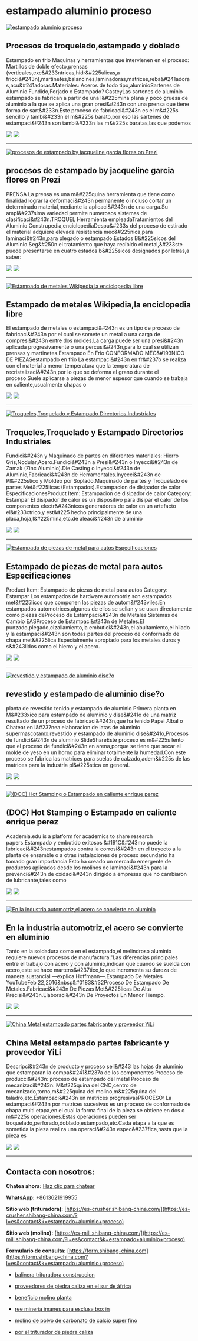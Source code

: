 # estampado aluminio proceso

<a href="https://swt.shibang-china.com/?l=es&img&k=estampado+aluminio+proceso" target="_blank">![estampado aluminio proceso](http://static.shibang-china.com/all-800x300/219.jpg)</a>

## Procesos de troquelado,estampado y doblado
Estampado en frio Maquinas y herramientas que intervienen en el proceso: Martillos de doble efecto,prensas (verticales,exc&#233ntricas,hidr&#225ulicas,a fricci&#243n),martinetes,balancines,laminadoras,matrices,reba&#241adoras,acu&#241adoras.Materiales: Aceros de todo tipo,aluminioSartenes de Aluminio Fundido,Forjado o Estampado? CasteyLas sartenes de aluminio estampado se fabrican a partir de una l&#225mina plana y poco gruesa de aluminio a la que se aplica una gran presi&#243n con una prensa que tiene forma de sart&#233n.Este proceso de fabricaci&#243n es el m&#225s sencillo y tambi&#233n el m&#225s barato,por eso las sartenes de estampaci&#243n son tambi&#233n las m&#225s baratas,las que podemos


<a href="https://whatsapp.shibangsoft.com/WhatsApp.php" target="_blank" title="WhatsApp">![](http://static.shibang-china.com/icon/whatsapp.png)</a> <a href="https://swt.shibang-china.com/?l=es&icon&k=estampado+aluminio+proceso" target="_blank">![](http://static.shibang-china.com/icon/chat-es.png)</a>

---

<a href="https://swt.shibang-china.com/?l=es&img&k=estampado+aluminio+proceso" target="_blank">![procesos de estampado by jacqueline garcia flores on Prezi](http://static.shibang-china.com/all-800x300/820.jpg)</a>

## procesos de estampado by jacqueline garcia flores on Prezi
PRENSA La prensa es una m&#225quina herramienta que tiene como finalidad lograr la deformaci&#243n permanente o incluso cortar un determinado material,mediante la aplicaci&#243n de una carga.Su ampl&#237sima variedad permite numerosos sistemas de clasificaci&#243n.TROQUEL Herramienta empleadaTratamientos del Aluminio Construpedia,enciclopediaDespu&#233s del proceso de estirado el material adquiere elevada resistencia mec&#225nica,para laminaci&#243n,para plegado o estampado.Estados B&#225sicos del Aluminio.Seg&#250n el tratamiento que haya recibido el metal,&#233ste puede presentarse en cuatro estados b&#225sicos designados por letras,a saber:


<a href="https://whatsapp.shibangsoft.com/WhatsApp.php" target="_blank" title="WhatsApp">![](http://static.shibang-china.com/icon/whatsapp.png)</a> <a href="https://swt.shibang-china.com/?l=es&icon&k=estampado+aluminio+proceso" target="_blank">![](http://static.shibang-china.com/icon/chat-es.png)</a>

---

<a href="https://swt.shibang-china.com/?l=es&img&k=estampado+aluminio+proceso" target="_blank">![Estampado de metales Wikipedia,la enciclopedia libre](http://static.shibang-china.com/all-800x300/1298.jpg)</a>

## Estampado de metales Wikipedia,la enciclopedia libre
El estampado de metales o estampaci&#243n es un tipo de proceso de fabricaci&#243n por el cual se somete un metal a una carga de compresi&#243n entre dos moldes.La carga puede ser una presi&#243n aplicada progresivamente o una percusi&#243n,para lo cual se utilizan prensas y martinetes.Estampado En Frio CONFORMADO MEC&#193NICO DE PIEZASestampado en frio La estampaci&#243n en fr&#237o se realiza con el material a menor temperatura que la temperatura de recristalizaci&#243n,por lo que se deforma el grano durante el proceso.Suele aplicarse a piezas de menor espesor que cuando se trabaja en caliente,usualmente chapas o


<a href="https://whatsapp.shibangsoft.com/WhatsApp.php" target="_blank" title="WhatsApp">![](http://static.shibang-china.com/icon/whatsapp.png)</a> <a href="https://swt.shibang-china.com/?l=es&icon&k=estampado+aluminio+proceso" target="_blank">![](http://static.shibang-china.com/icon/chat-es.png)</a>

---

<a href="https://swt.shibang-china.com/?l=es&img&k=estampado+aluminio+proceso" target="_blank">![Troqueles,Troquelado y Estampado Directorios Industriales](http://static.shibang-china.com/all-800x300/1513.jpg)</a>

## Troqueles,Troquelado y Estampado Directorios Industriales
Fundici&#243n y Maquinado de partes en diferentes materiales: Hierro Gris,Nodular,Acero.Fundici&#243n a Presi&#243n o Inyecci&#243n de Zamak (Zinc Aluminio).Die Casting o Inyecci&#243n de Aluminio,Fabricaci&#243n de Herramentales.Inyecci&#243n de Pl&#225stico y Moldeo por Soplado.Maquinado de partes y Troquelado de partes Met&#225licas (Estampados).Estampacion de disipador de calor EspecificacionesProduct Item: Estampacion de disipador de calor Category: Estampar El disipador de calor es un dispositivo para disipar el calor de los componentes electr&#243nicos generadores de calor en un artefacto el&#233ctrico,y est&#225 hecho principalmente de una placa,hoja,l&#225mina,etc.de aleaci&#243n de aluminio


<a href="https://whatsapp.shibangsoft.com/WhatsApp.php" target="_blank" title="WhatsApp">![](http://static.shibang-china.com/icon/whatsapp.png)</a> <a href="https://swt.shibang-china.com/?l=es&icon&k=estampado+aluminio+proceso" target="_blank">![](http://static.shibang-china.com/icon/chat-es.png)</a>

---

<a href="https://swt.shibang-china.com/?l=es&img&k=estampado+aluminio+proceso" target="_blank">![Estampado de piezas de metal para autos Especificaciones](http://static.shibang-china.com/all-800x300/303.jpg)</a>

## Estampado de piezas de metal para autos Especificaciones
Product Item: Estampado de piezas de metal para autos Category: Estampar Los estampados de hardware automotriz son estampados met&#225licos que componen las piezas de autom&#243viles.En estampados automotrices,algunos de ellos se sellan y se usan directamente como piezas deProceso de Estampaci&#243n de Metales Sistemas de Cambio EASProceso de Estampaci&#243n de Metales.El punzado,plegado,cizallamiento,la embutici&#243n,el abultamiento,el hilado y la estampaci&#243n son todas partes del proceso de conformado de chapa met&#225lica.Especialmente apropiado para los metales duros y s&#243lidos como el hierro y el acero.


<a href="https://whatsapp.shibangsoft.com/WhatsApp.php" target="_blank" title="WhatsApp">![](http://static.shibang-china.com/icon/whatsapp.png)</a> <a href="https://swt.shibang-china.com/?l=es&icon&k=estampado+aluminio+proceso" target="_blank">![](http://static.shibang-china.com/icon/chat-es.png)</a>

---

<a href="https://swt.shibang-china.com/?l=es&img&k=estampado+aluminio+proceso" target="_blank">![revestido y estampado de aluminio dise?o](http://static.shibang-china.com/all-800x300/259.jpg)</a>

## revestido y estampado de aluminio dise?o
planta de revestido tenido y estampado de aluminio Primera planta en M&#233xico para estampado de aluminio y dise&#241o de una matriz resultado de un proceso de fabricaci&#243n,que ha tenido Papel Albal o Chatear en l&#237nea elaboracion de latas de aluminio supermascotamx.revestido y estampado de aluminio dise&#241o,Procesos de fundici&#243n de aluminio SlideShareEste proceso es m&#225s lento que el proceso de fundici&#243n en arena,porque se tiene que secar el molde de yeso en un horno para eliminar totalmente la humedad.Con este proceso se fabrica las matrices para suelas de calzado,adem&#225s de las matrices para la industria pl&#225stica en general.


<a href="https://whatsapp.shibangsoft.com/WhatsApp.php" target="_blank" title="WhatsApp">![](http://static.shibang-china.com/icon/whatsapp.png)</a> <a href="https://swt.shibang-china.com/?l=es&icon&k=estampado+aluminio+proceso" target="_blank">![](http://static.shibang-china.com/icon/chat-es.png)</a>

---

<a href="https://swt.shibang-china.com/?l=es&img&k=estampado+aluminio+proceso" target="_blank">![(DOC) Hot Stamping o Estampado en caliente enrique perez](http://static.shibang-china.com/all-800x300/1434.jpg)</a>

## (DOC) Hot Stamping o Estampado en caliente enrique perez
Academia.edu is a platform for academics to share research papers.Estampado y embutido exitosos &#191C&#243mo puede la lubricaci&#243nestampados contra la corrosi&#243n en el trayecto a la planta de ensamble o a otras instalaciones de proceso secundario ha tomado gran importancia.Esto ha creado un mercado emergente de productos aplicados desde los molinos de laminaci&#243n para la prevenci&#243n de oxidaci&#243n dirigido a empresas que no cambiaron de lubricante,tales como


<a href="https://whatsapp.shibangsoft.com/WhatsApp.php" target="_blank" title="WhatsApp">![](http://static.shibang-china.com/icon/whatsapp.png)</a> <a href="https://swt.shibang-china.com/?l=es&icon&k=estampado+aluminio+proceso" target="_blank">![](http://static.shibang-china.com/icon/chat-es.png)</a>

---

<a href="https://swt.shibang-china.com/?l=es&img&k=estampado+aluminio+proceso" target="_blank">![En la industria automotriz,el acero se convierte en aluminio](http://static.shibang-china.com/all-800x300/462.jpg)</a>

## En la industria automotriz,el acero se convierte en aluminio
Tanto en la soldadura como en el estampado,el melindroso aluminio requiere nuevos procesos de manufactura."Las diferencias principales entre el trabajo con acero y con aluminio,indican que cuando se suelda con acero,este se hace martens&#237tico,lo que incrementa su dureza de manera sustancial ―explica Hoffmann―.Estampado De Metales YouTubeFeb 22,2016&nbsp&#0183&#32Proceso De Estampado De Metales.Fabricaci&#243n De Piezas Met&#225licas De Alta Precisi&#243n.Elaboraci&#243n De Proyectos En Menor Tiempo.


<a href="https://whatsapp.shibangsoft.com/WhatsApp.php" target="_blank" title="WhatsApp">![](http://static.shibang-china.com/icon/whatsapp.png)</a> <a href="https://swt.shibang-china.com/?l=es&icon&k=estampado+aluminio+proceso" target="_blank">![](http://static.shibang-china.com/icon/chat-es.png)</a>

---

<a href="https://swt.shibang-china.com/?l=es&img&k=estampado+aluminio+proceso" target="_blank">![China Metal estampado partes fabricante y proveedor YiLi](http://static.shibang-china.com/all-800x300/637.jpg)</a>

## China Metal estampado partes fabricante y proveedor YiLi
Descripci&#243n de producto y proceso sell&#243 las hojas de aluminio que estamparan la compa&#241&#237a de los componentes Proceso de producci&#243n: proceso de estampado del metal Proceso de mecanizaci&#243n: M&#225quina del CNC,centro de mecanizado,torno,m&#225quina del molino,m&#225quina del taladro,etc.Estampaci&#243n en matrices progresivasPROCESO: La estampaci&#243n por matrices sucesivas es un proceso de conformado de chapa multi etapa,en el cual la forma final de la pieza se obtiene en dos o m&#225s operaciones.Estas operaciones pueden ser troquelado,perforado,doblado,estampado,etc.Cada etapa a la que es sometida la pieza realiza una operaci&#243n espec&#237fica,hasta que la pieza es


<a href="https://whatsapp.shibangsoft.com/WhatsApp.php" target="_blank" title="WhatsApp">![](http://static.shibang-china.com/icon/whatsapp.png)</a> <a href="https://swt.shibang-china.com/?l=es&icon&k=estampado+aluminio+proceso" target="_blank">![](http://static.shibang-china.com/icon/chat-es.png)</a>

---
## Contacta con nosotros:

**Chatea ahora:** [Haz clic para chatear](https://swt.shibang-china.com?l=es&contact&k=estampado+aluminio+proceso)

**WhatsApp:**  [+8613621919955](https://whatsapp.shibangsoft.com/WhatsApp.php)

**Sitio web (trituradora):** [https://es-crusher.shibang-china.com/](https://es-crusher.shibang-china.com/?l=es&contact&k=estampado+aluminio+proceso)

**Sitio web (molino):** [https://es-mill.shibang-china.com/](https://es-mill.shibang-china.com/?l=es&contact&k=estampado+aluminio+proceso)

**Formulario de consulta:** [https://form.shibang-china.com](https://form.shibang-china.com?l=es&contact&k=estampado+aluminio+proceso)

* [balinera trituradora construccion](../67/balinera%20trituradora%20construccion.md)

* [proveedores de piedra caliza en el sur de áfrica](../77/proveedores%20de%20piedra%20caliza%20en%20el%20sur%20de%20%C3%A1frica.md)

* [beneficio molino planta](../72/beneficio%20molino%20planta.md)

* [ree mineria imanes para esclusa box in](../66/ree%20mineria%20imanes%20para%20esclusa%20box%20in.md)

* [molino de polvo de carbonato de calcio super fino](../80/molino%20de%20polvo%20de%20carbonato%20de%20calcio%20super%20fino.md)

* [por el triturador de piedra caliza](../69/por%20el%20triturador%20de%20piedra%20caliza.md)